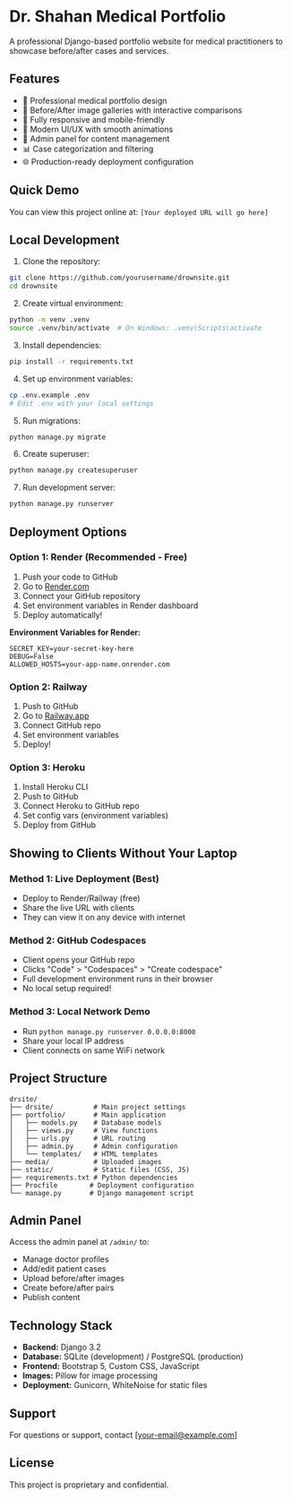 # Dr. Shahan Medical Portfolio

A professional Django-based portfolio website for medical practitioners to showcase before/after cases and services.

## Features

- 🏥 Professional medical portfolio design
- 📸 Before/After image galleries with interactive comparisons
- 📱 Fully responsive and mobile-friendly
- 🎨 Modern UI/UX with smooth animations
- 🔐 Admin panel for content management
- 📊 Case categorization and filtering
- 🌐 Production-ready deployment configuration

## Quick Demo

You can view this project online at: `[Your deployed URL will go here]`

## Local Development

1. Clone the repository:
```bash
git clone https://github.com/yourusername/drownsite.git
cd drownsite
```

2. Create virtual environment:
```bash
python -m venv .venv
source .venv/bin/activate  # On Windows: .venv\Scripts\activate
```

3. Install dependencies:
```bash
pip install -r requirements.txt
```

4. Set up environment variables:
```bash
cp .env.example .env
# Edit .env with your local settings
```

5. Run migrations:
```bash
python manage.py migrate
```

6. Create superuser:
```bash
python manage.py createsuperuser
```

7. Run development server:
```bash
python manage.py runserver
```

## Deployment Options

### Option 1: Render (Recommended - Free)

1. Push your code to GitHub
2. Go to [Render.com](https://render.com)
3. Connect your GitHub repository
4. Set environment variables in Render dashboard
5. Deploy automatically!

**Environment Variables for Render:**
```
SECRET_KEY=your-secret-key-here
DEBUG=False
ALLOWED_HOSTS=your-app-name.onrender.com
```

### Option 2: Railway

1. Push to GitHub
2. Go to [Railway.app](https://railway.app)
3. Connect GitHub repo
4. Set environment variables
5. Deploy!

### Option 3: Heroku

1. Install Heroku CLI
2. Push to GitHub
3. Connect Heroku to GitHub repo
4. Set config vars (environment variables)
5. Deploy from GitHub

## Showing to Clients Without Your Laptop

### Method 1: Live Deployment (Best)
- Deploy to Render/Railway (free)
- Share the live URL with clients
- They can view it on any device with internet

### Method 2: GitHub Codespaces
- Client opens your GitHub repo
- Clicks "Code" > "Codespaces" > "Create codespace"
- Full development environment runs in their browser
- No local setup required!

### Method 3: Local Network Demo
- Run `python manage.py runserver 0.0.0.0:8000`
- Share your local IP address
- Client connects on same WiFi network

## Project Structure

```
drsite/
├── drsite/          # Main project settings
├── portfolio/       # Main application
│   ├── models.py    # Database models
│   ├── views.py     # View functions
│   ├── urls.py      # URL routing
│   ├── admin.py     # Admin configuration
│   └── templates/   # HTML templates
├── media/           # Uploaded images
├── static/          # Static files (CSS, JS)
├── requirements.txt # Python dependencies
├── Procfile        # Deployment configuration
└── manage.py       # Django management script
```

## Admin Panel

Access the admin panel at `/admin/` to:
- Manage doctor profiles
- Add/edit patient cases
- Upload before/after images
- Create before/after pairs
- Publish content

## Technology Stack

- **Backend:** Django 3.2
- **Database:** SQLite (development) / PostgreSQL (production)
- **Frontend:** Bootstrap 5, Custom CSS, JavaScript
- **Images:** Pillow for image processing
- **Deployment:** Gunicorn, WhiteNoise for static files

## Support

For questions or support, contact [your-email@example.com]

## License

This project is proprietary and confidential.